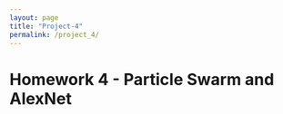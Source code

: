 ```yaml
---
layout: page
title: "Project-4"
permalink: /project_4/
---
```


# Homework 4 - Particle Swarm and AlexNet

